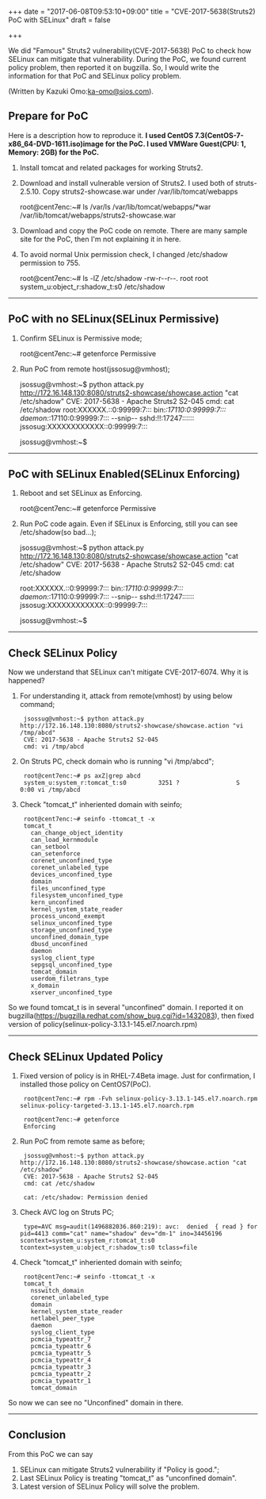 +++
date = "2017-06-08T09:53:10+09:00"
title = "CVE-2017-5638(Struts2) PoC with SELinux"
draft = false

+++

We did "Famous" Struts2 vulnerability(CVE-2017-5638) PoC to check how SELinux can mitigate that vulnerability.
During the PoC, we found current policy problem, then reported it on bugzilla.
So, I would write the information for that PoC and SELinux policy problem.

(Written by Kazuki Omo:ka-omo@sios.com).

## Prepare for PoC

Here is a description how to reproduce it. **I used CentOS 7.3(CentOS-7-x86_64-DVD-1611.iso)image for the PoC.
I used VMWare Guest(CPU: 1, Memory: 2GB) for the PoC.**

  1.  Install tomcat and related packages for working Struts2.

  2.  Download and install vulnerable version of Struts2. I used both of struts-2.5.10. Copy struts2-showcase.war under /var/lib/tomcat/webapps
        
        root@cent7enc:~# ls /var/ls /var/lib/tomcat/webapps/*war
        /var/lib/tomcat/webapps/struts2-showcase.war

  3.  Download and copy the PoC code on remote. There are many sample site for the PoC, then I'm not explaining it in here. 

  4.  To avoid normal Unix permission check, I changed /etc/shadow permission to 755. 
	
        root@cent7enc:~# ls -lZ /etc/shadow
        -rw-r--r--. root root system_u:object_r:shadow_t:s0        /etc/shadow

* * *

## PoC with no SELinux(SELinux Permissive)

  1.  Confirm SELinux is Permissive mode;
        
        root@cent7enc:~# getenforce
        Permissive
        

  2.  Run PoC from remote host(jssosug@vmhost);
        
        
         jsossug@vmhost:~$ python attack.py http://172.16.148.130:8080/struts2-showcase/showcase.action "cat /etc/shadow"
         CVE: 2017-5638 - Apache Struts2 S2-045
         cmd: cat /etc/shadow
         root:XXXXXX.::0:99999:7:::
         bin:*:17110:0:99999:7:::
         daemon:*:17110:0:99999:7:::
         --snip--
         sshd:!!:17247::::::
         jssosug:XXXXXXXXXXXX::0:99999:7:::
        
         jsossug@vmhost:~$

* * *
## PoC with SELinux Enabled(SELinux Enforcing)

  1. Reboot and set SELinux as Enforcing.

        root@cent7enc:~# getenforce
        Permissive

  2. Run PoC code again. Even if SELinux is Enforcing, still you can see /etc/shadow(so bad...);
	
        jsossug@vmhost:~$ python attack.py http://172.16.148.130:8080/struts2-showcase/showcase.action "cat /etc/shadow"
        CVE: 2017-5638 - Apache Struts2 S2-045
        cmd: cat /etc/shadow
        
        root:XXXXXX.::0:99999:7:::
        bin:*:17110:0:99999:7:::
        daemon:*:17110:0:99999:7:::
        --snip--
        sshd:!!:17247::::::
        jssosug:XXXXXXXXXXXX::0:99999:7:::
        
        jsossug@vmhost:~$
	
* * *
## Check SELinux Policy

Now we understand that SELinux can't mitigate CVE-2017-6074. Why it is happened?

1. For understanding it, attack from remote(vmhost) by using below command;

        jsossug@vmhost:~$ python attack.py http://172.16.148.130:8080/struts2-showcase/showcase.action "vi /tmp/abcd" 
        CVE: 2017-5638 - Apache Struts2 S2-045
        cmd: vi /tmp/abcd

2. On Struts PC, check domain who is running "vi /tmp/abcd";
	
        root@cent7enc:~# ps axZ|grep abcd
        system_u:system_r:tomcat_t:s0         3251 ?                S          0:00 vi /tmp/abcd

3. Check "tomcat_t" inheriented domain with seinfo;

	
        root@cent7enc:~# seinfo -ttomcat_t -x
        tomcat_t
          can_change_object_identity
          can_load_kernmodule
          can_setbool
          can_setenforce
          corenet_unconfined_type
          corenet_unlabeled_type
          devices_unconfined_type
          domain
          files_unconfined_type
          filesystem_unconfined_type
          kern_unconfined
          kernel_system_state_reader
          process_uncond_exempt
          selinux_unconfined_type
          storage_unconfined_type
          unconfined_domain_type
          dbusd_unconfined
          daemon
          syslog_client_type
          sepgsql_unconfined_type
          tomcat_domain
          userdom_filetrans_type
          x_domain
          xserver_unconfined_type
        

So we found tomcat_t is in several "unconfined" domain.
I reported it on bugzilla(https://bugzilla.redhat.com/show_bug.cgi?id=1432083), then fixed version of policy(selinux-policy-3.13.1-145.el7.noarch.rpm)


* * *
## Check SELinux Updated Policy

1. Fixed version of policy is in RHEL-7.4Beta image. Just for confirmation, I installed those policy on CentOS7(PoC).

        root@cent7enc:~# rpm -Fvh selinux-policy-3.13.1-145.el7.noarch.rpm selinux-policy-targeted-3.13.1-145.el7.noarch.rpm 
        
        root@cent7enc:~# getenforce
        Enforcing

2. Run PoC from remote same as before;

        jsossug@vmhost:~$ python attack.py http://172.16.148.130:8080/struts2-showcase/showcase.action "cat /etc/shadow" 
        CVE: 2017-5638 - Apache Struts2 S2-045
        cmd: cat /etc/shadow
        
        cat: /etc/shadow: Permission denied

3. Check AVC log on Struts PC;

        type=AVC msg=audit(1496882036.860:219): avc:  denied  { read } for  pid=4413 comm="cat" name="shadow" dev="dm-1" ino=34456196 scontext=system_u:system_r:tomcat_t:s0 tcontext=system_u:object_r:shadow_t:s0 tclass=file
        
4. Check "tomcat_t" inheriented domain with seinfo;
   
        root@cent7enc:~# seinfo -ttomcat_t -x
        tomcat_t
          nsswitch_domain
          corenet_unlabeled_type
          domain
          kernel_system_state_reader
          netlabel_peer_type
          daemon
          syslog_client_type
          pcmcia_typeattr_7
          pcmcia_typeattr_6
          pcmcia_typeattr_5
          pcmcia_typeattr_4
          pcmcia_typeattr_3
          pcmcia_typeattr_2
          pcmcia_typeattr_1
          tomcat_domain
So now we can see no "Unconfined" domain in there.


* * *
## Conclusion

From this PoC we can say

1. SELinux can mitigate Struts2 vulnerability if "Policy is good.";
2. Last SELinux Policy is treating "tomcat_t" as "unconfined domain".
3. Latest version of SELinux Policy will solve the problem.
